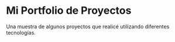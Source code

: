 # Mi Portfolio de Proyectos
Una muestra de algunos proyectos que realicé utilizando diferentes tecnologías.
